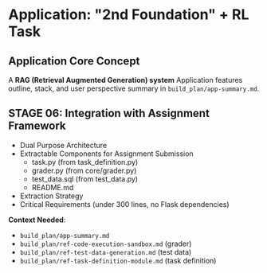 # Application: "2nd Foundation" + RL Task

## Application Core Concept
A **RAG (Retrieval Augmented Generation) system**
Application features outline, stack, and user perspective summary in `build_plan/app-summary.md`.

## STAGE 06: Integration with Assignment Framework
- Dual Purpose Architecture
- Extractable Components for Assignment Submission
  - task.py (from task_definition.py)
  - grader.py (from core/grader.py)
  - test_data.sql (from test_data.py)
  - README.md
- Extraction Strategy
- Critical Requirements (under 300 lines, no Flask dependencies)

 **Context Needed**: 
 - `build_plan/app-summary.md`
 - `build_plan/ref-code-execution-sandbox.md` (grader)
 - `build_plan/ref-test-data-generation.md` (test data)
 - `build_plan/ref-task-definition-module.md` (task definition)
